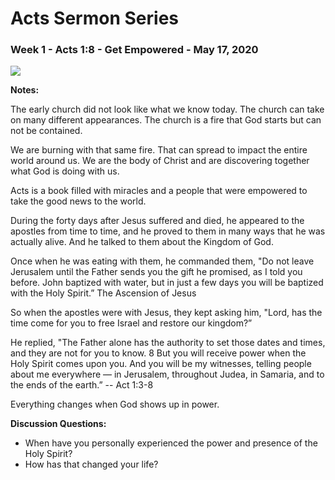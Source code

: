 # Acts Sermon Series

### Week 1 - Acts 1:8 - Get Empowered - May 17, 2020

<a href="https://subsplash.com/+pnr4/lb/mi/+7wmdq26?branding=true&amp;embed=true">
    <img class="kit-image__image" 
        src="https://images.subsplash.com/image.jpg?id=2400a01c-e064-40ef-9b1c-92ace3c8d129&amp;w=400&amp;h=225" 
        style="opacity: 1;">
</a>


**Notes:**

The early church did not look like what we know today.  The church can take
on many different appearances.  The church is a fire that God starts but
can not be contained.

We are burning with that same fire. That can spread to impact the entire
world around us. We are the body of Christ and are discovering together
what God is doing with us.

Acts is a book filled with miracles and a people that were empowered to
take the good news to the world.

During the forty days after Jesus suffered and died, he appeared to the apostles 
from time to time, and he proved to them in many ways that he was actually alive. 
And he talked to them about the Kingdom of God.

Once when he was eating with them, he commanded them, "Do not leave 
Jerusalem until the Father sends you the gift he promised, as I told 
you before. John baptized with water, but in just a few days you 
will be baptized with the Holy Spirit.”
The Ascension of Jesus

So when the apostles were with Jesus, they kept asking him, "Lord, 
has the time come for you to free Israel and restore our kingdom?”

He replied, "The Father alone has the authority to set those dates 
and times, and they are not for you to know. 8 But you will receive 
power when the Holy Spirit comes upon you. And you will be my 
witnesses, telling people about me everywhere — in Jerusalem, 
throughout Judea, in Samaria, and to the ends of the earth.”  -- Act 1:3-8

Everything changes when God shows up in power.

**Discussion Questions:**

* When have you personally experienced the power and presence of the Holy Spirit?
* How has that changed your life?

